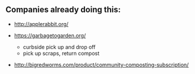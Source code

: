 


## Companies already doing this:
- http://applerabbit.org/



- https://garbagetogarden.org/
  - curbside pick up and drop off
  - pick up scraps, return compost


- http://bigredworms.com/product/community-composting-subscription/